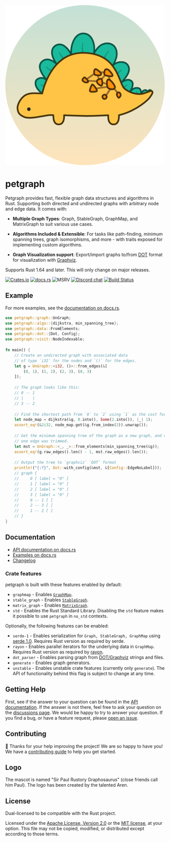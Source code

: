 <p align="center">
  <img src="assets/graphosaurus-512.png" alt="Petgraph Logo"/>
</p>

petgraph
===
Petgraph provides fast, flexible graph data structures and algorithms
in Rust. Supporting both directed and undirected graphs with arbitrary
node and edge data. It comes with:

* **Multiple Graph Types**: Graph, StableGraph, GraphMap, and
  MatrixGraph to suit various use cases.

* **Algorithms Included & Extensible**: For tasks like path-finding,
  minimum spanning trees, graph isomorphisms, and more - with traits
  exposed for implementing custom algorithms.

* **Graph Visualization support**: Export/import graphs
  to/from [DOT][dot-url] format for visualization with
  [Graphviz][graphviz-url].

Supports Rust 1.64 and later. This will only change on major releases.

[![Crates.io][crates-badge]][crates-url]
[![docs.rs][docsrs-badge]][docsrs]
![MSRV][msrv-badge]
[![Discord chat][discord-badge]][discord-url]
[![Build Status][build-status]][ci-url]

## Example

For more examples, see
the [documentation on docs.rs][docsrs-examples].

```rust
use petgraph::graph::UnGraph;
use petgraph::algo::{dijkstra, min_spanning_tree};
use petgraph::data::FromElements;
use petgraph::dot::{Dot, Config};
use petgraph::visit::NodeIndexable;

fn main() {
    // Create an undirected graph with associated data 
    // of type `i32` for the nodes and `()` for the edges.
    let g = UnGraph::<i32, ()>::from_edges(&[
        (0, 1), (1, 2), (2, 3), (0, 3)
    ]);

    // The graph looks like this:
    // 0 -- 1
    // |    |
    // 3 -- 2

    // Find the shortest path from `0` to `2` using `1` as the cost for every edge.
    let node_map = dijkstra(&g, 0.into(), Some(2.into()), |_| 1);
    assert_eq!(&2i32, node_map.get(&g.from_index(2)).unwrap());

    // Get the minimum spanning tree of the graph as a new graph, and check that
    // one edge was trimmed.
    let mst = UnGraph::<_, _>::from_elements(min_spanning_tree(&g));
    assert_eq!(g.raw_edges().len() - 1, mst.raw_edges().len());

    // Output the tree to `graphviz` `DOT` format
    println!("{:?}", Dot::with_config(&mst, &[Config::EdgeNoLabel]));
    // graph {
    //     0 [ label = "0" ]
    //     1 [ label = "0" ]
    //     2 [ label = "0" ]
    //     3 [ label = "0" ]
    //     0 -- 1 [ ]
    //     2 -- 3 [ ]
    //     1 -- 2 [ ]
    // }
}
```

## Documentation

* [API documentation on docs.rs][docsrs]
* [Examples on docs.rs][docsrs-examples]
* [Changelog][changelog]

### Crate features

petgraph is built with these features enabled by default:

- `graphmap` - Enables [`GraphMap`][docsrs-graph-map].
- `stable_graph` - Enables [`StableGraph`][docsrs-stable-graph].
- `matrix_graph` - Enables [`MatrixGraph`][docsrs-matrix-graph].
- `std` - Enables the Rust Standard Library.
  Disabling the `std` feature makes it possible to use `petgraph`
  in `no_std` contexts.

Optionally, the following features can be enabled:

- `serde-1` - Enables serialization for
  `Graph, StableGraph, GraphMap`
  using [serde 1.0][docsrs-serde]. Requires Rust version as required
  by serde.
- `rayon` - Enables parallel iterators for the underlying data
  in `GraphMap`. Requires Rust version as required
  by [rayon][docsrs-rayon].
- `dot_parser` - Enables parsing graph
  from [DOT/Graphviz][dot-url]
  strings and files.
- `generate` - Enables graph generators.
- `unstable` - Enables unstable crate features (currently only
  `generate`). The API of functionality behind this flag is subject to
  change at any time.

## Getting Help

First, see if the answer to your question can be found in the
[API documentation][docsrs]. If the answer is not there, feel free
to ask your question on the [discussions page][github-discussions].
We would be happy to try to answer your question. If you find a bug,
or have a feature request, please [open an issue][github-new-issue].

## Contributing

🦕 Thanks for your help improving the project! We are so happy to have
you! We have a [contributing guide][contributing] to help you get
started.

## Logo

The mascot is named "Sir Paul Rustory Graphosaurus" (close friends
call him Paul).
The logo has been created by the talented Aren.

## License

Dual-licensed to be compatible with the Rust project.

Licensed under the [Apache License, Version 2.0][apache-license] or
the [MIT license][mit-license], at your option. This file may
not be copied, modified, or distributed except according to those
terms.

[apache-license]: http://www.apache.org/licenses/LICENSE-2.0

[build-status]: https://github.com/petgraph/petgraph/actions/workflows/ci.yml/badge.svg

[changelog]: CHANGELOG.md

[ci-url]: https://github.com/petgraph/petgraph/actions/workflows/ci.yml

[contributing]: CONTRIBUTING.md

[crates-badge]: https://img.shields.io/crates/v/petgraph.svg

[crates-url]: https://crates.io/crates/petgraph

[discord-badge]:  https://img.shields.io/discord/1166289348384280616?logo=discord&style=flat

[discord-url]: https://discord.gg/n2tc79tJ4e

[docsrs]: https://docs.rs/petgraph/latest/petgraph/

[docsrs-badge]: https://img.shields.io/docsrs/petgraph

[docsrs-examples]: https://docs.rs/petgraph/latest/petgraph/index.html#examples

[docsrs-graph-map]: https://docs.rs/petgraph/latest/petgraph/stable_graph/struct.StableGraph.html

[docsrs-matrix-graph]: https://docs.rs/petgraph/latest/petgraph/matrix_graph/struct.MatrixGraph.html

[docsrs-rayon]: https://docs.rs/rayon/latest/rayon/

[docsrs-serde]: https://docs.rs/serde/latest/serde/index.html

[docsrs-stable-graph]: https://docs.rs/petgraph/latest/petgraph/stable_graph/struct.StableGraph.html

[dot-url]: https://www.graphviz.org/doc/info/lang.html

[github-discussions]: https://github.com/petgraph/petgraph/discussions

[github-new-issue]: https://github.com/petgraph/petgraph/issues/new

[graphviz-url]: https://www.graphviz.org/

[mit-license]: http://opensource.org/licenses/MIT

[msrv-badge]: https://img.shields.io/badge/rustc-1.64+-blue.svg